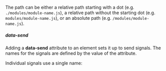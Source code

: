 The path can be either a relative path starting with a 
    dot (e.g. `./modules/module-name.js`),
    a relative path without the starting dot
    (e.g. `modules/module-name.js`), or
    an absolute path (e.g. `/modules/module-name.js`). 

##### data-send

Adding a __data-send__ attribute to an element sets
it up to send signals. The names for the signals
are defined by the value of the attribute. 

Individual signals use a single name:





